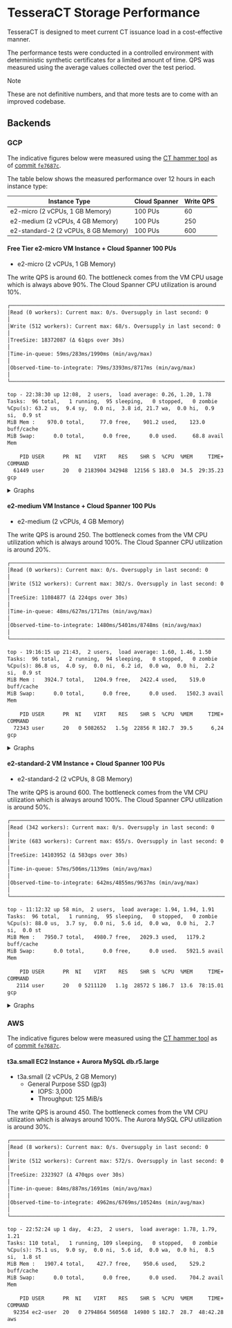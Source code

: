# TesseraCT Storage Performance

TesseraCT is designed to meet current CT issuance load in a cost-effective manner.

The performance tests were conducted in a controlled environment with deterministic synthetic certificates for a limited amount of time. QPS was measured using the average values collected over the test period.

> [!NOTE]
> These are not definitive numbers, and that more tests are to come with an improved codebase.

## Backends

### GCP

The indicative figures below were measured using the [CT hammer tool](/internal/hammer/) as of [commit `fe7687c`](https://github.com/transparency-dev/tesseract/commit/fe7687c9ed35d11f42a211ee35544ff6c5610ee6). 

The table below shows the measured performance over 12 hours in each instance type:

| Instance Type                        | Cloud Spanner | Write QPS |
| ------------------------------------ | ------------- | --------- |
| e2-micro (2 vCPUs, 1 GB Memory)      | 100 PUs       | 60        |
| e2-medium (2 vCPUs, 4 GB Memory)     | 100 PUs       | 250       |
| e2-standard-2 (2 vCPUs, 8 GB Memory) | 100 PUs       | 600       |

#### Free Tier e2-micro VM Instance + Cloud Spanner 100 PUs

- e2-micro (2 vCPUs, 1 GB Memory)

The write QPS is around 60. The bottleneck comes from the VM CPU usage which is always above 90%. The Cloud Spanner CPU utilization is around 10%.

```
┌───────────────────────────────────────────────────────────────────────┐
│Read (0 workers): Current max: 0/s. Oversupply in last second: 0       │
│Write (512 workers): Current max: 68/s. Oversupply in last second: 0   │
│TreeSize: 18372087 (Δ 61qps over 30s)                                  │
│Time-in-queue: 59ms/283ms/1990ms (min/avg/max)                         │
│Observed-time-to-integrate: 79ms/3393ms/8717ms (min/avg/max)           │
└───────────────────────────────────────────────────────────────────────┘
```

```
top - 22:38:30 up 12:08,  2 users,  load average: 0.26, 1.20, 1.78
Tasks:  96 total,   1 running,  95 sleeping,   0 stopped,   0 zombie
%Cpu(s): 63.2 us,  9.4 sy,  0.0 ni,  3.8 id, 21.7 wa,  0.0 hi,  0.9 si,  0.9 st 
MiB Mem :    970.0 total,     77.0 free,    901.2 used,    123.0 buff/cache     
MiB Swap:      0.0 total,      0.0 free,      0.0 used.     68.8 avail Mem 

    PID USER      PR  NI    VIRT    RES    SHR S  %CPU  %MEM     TIME+ COMMAND
  61449 user      20   0 2183904 342948  12156 S 183.0  34.5  29:35.23 gcp
```

<details>

<summary>Graphs</summary>

![e2-micro VM CPU Utilization](./assets/gcp/e2-micro-cloud-spanner-100pu/vm-cpu-utilization.png)

![Cloud Spanner 100 PUs CPU Utilization](./assets/gcp/e2-micro-cloud-spanner-100pu/cloud-spanner-total-cpu-utilization.png)

</details>

#### e2-medium VM Instance + Cloud Spanner 100 PUs

- e2-medium (2 vCPUs, 4 GB Memory)

The write QPS is around 250. The bottleneck comes from the VM CPU utilization which is always around 100%. The Cloud Spanner CPU utilization is around 20%.

```
┌──────────────────────────────────────────────────────────────────────┐
│Read (0 workers): Current max: 0/s. Oversupply in last second: 0      │
│Write (512 workers): Current max: 302/s. Oversupply in last second: 0 │
│TreeSize: 11084877 (Δ 224qps over 30s)                                │
│Time-in-queue: 48ms/627ms/1717ms (min/avg/max)                        │
│Observed-time-to-integrate: 1480ms/5401ms/8748ms (min/avg/max)        │
└──────────────────────────────────────────────────────────────────────┘
```

```
top - 19:16:15 up 21:43,  2 users,  load average: 1.60, 1.46, 1.50
Tasks:  96 total,   2 running,  94 sleeping,   0 stopped,   0 zombie
%Cpu(s): 86.8 us,  4.0 sy,  0.0 ni,  6.2 id,  0.0 wa,  0.0 hi,  2.2 si,  0.9 st 
MiB Mem :   3924.7 total,   1204.9 free,   2422.4 used,    519.0 buff/cache     
MiB Swap:      0.0 total,      0.0 free,      0.0 used.   1502.3 avail Mem 

    PID USER      PR  NI    VIRT    RES    SHR S  %CPU  %MEM     TIME+ COMMAND
  72343 user      20   0 5082652   1.5g  22856 R 182.7  39.5      6,24 gcp     
```

<details>

<summary>Graphs</summary>

![e2-medium VM CPU Utilization](./assets/gcp/e2-medium-cloud-spanner-100pu/vm-cpu-utilization.png)

![Cloud Spanner 100 PUs CPU Utilization](./assets/gcp/e2-medium-cloud-spanner-100pu/cloud-spanner-total-cpu-utilization.png)

</details>

#### e2-standard-2 VM Instance + Cloud Spanner 100 PUs

- e2-standard-2 (2 vCPUs, 8 GB Memory)

The write QPS is around 600. The bottleneck comes from the VM CPU utilization which is always around 100%. The Cloud Spanner CPU utilization is around 50%.

```
┌──────────────────────────────────────────────────────────────────────┐
│Read (342 workers): Current max: 0/s. Oversupply in last second: 0    │
│Write (683 workers): Current max: 655/s. Oversupply in last second: 0 │
│TreeSize: 14103952 (Δ 583qps over 30s)                                │
│Time-in-queue: 57ms/506ms/1139ms (min/avg/max)                        │
│Observed-time-to-integrate: 642ms/4855ms/9637ms (min/avg/max)         │
└──────────────────────────────────────────────────────────────────────┘
```

```
top - 11:12:32 up 58 min,  2 users,  load average: 1.94, 1.94, 1.91
Tasks:  96 total,   1 running,  95 sleeping,   0 stopped,   0 zombie
%Cpu(s): 88.0 us,  3.7 sy,  0.0 ni,  5.6 id,  0.0 wa,  0.0 hi,  2.7 si,  0.0 st 
MiB Mem :   7950.7 total,   4980.7 free,   2029.3 used,   1179.2 buff/cache     
MiB Swap:      0.0 total,      0.0 free,      0.0 used.   5921.5 avail Mem 

    PID USER      PR  NI    VIRT    RES    SHR S  %CPU  %MEM     TIME+ COMMAND
   2114 user      20   0 5211120   1.1g  28572 S 186.7  13.6  78:15.01 gcp
```

<details>

<summary>Graphs</summary>

![e2-standard-2 VM CPU Utilization](./assets/gcp/e2-standard-2-cloud-spanner-100pu/vm-cpu-utilization.png)

![Cloud Spanner 100 PUs CPU Utilization](./assets/gcp/e2-standard-2-cloud-spanner-100pu/cloud-spanner-total-cpu-utilization.png)

</details>

### AWS

The indicative figures below were measured using the [CT hammer tool](/internal/hammer/) as of [commit `fe7687c`](https://github.com/transparency-dev/tesseract/commit/fe7687c9ed35d11f42a211ee35544ff6c5610ee6).

#### t3a.small EC2 Instance + Aurora MySQL db.r5.large

- t3a.small (2 vCPUs, 2 GB Memory)
  - General Purpose SSD (gp3)
    - IOPS: 3,000
    - Throughput: 125 MiB/s

The write QPS is around 450. The bottleneck comes from the VM CPU utilization which is always around 100%. The Aurora MySQL CPU utilization is around 30%.

```
┌────────────────────────────────────────────────────────────────────────┐
│Read (8 workers): Current max: 0/s. Oversupply in last second: 0        │
│Write (512 workers): Current max: 572/s. Oversupply in last second: 0   │
│TreeSize: 2323927 (Δ 470qps over 30s)                                   │
│Time-in-queue: 84ms/887ms/1691ms (min/avg/max)                          │
│Observed-time-to-integrate: 4962ms/6769ms/10524ms (min/avg/max)         │
└────────────────────────────────────────────────────────────────────────┘
```

```
top - 22:52:24 up 1 day,  4:23,  2 users,  load average: 1.78, 1.79, 1.21
Tasks: 110 total,   1 running, 109 sleeping,   0 stopped,   0 zombie
%Cpu(s): 75.1 us,  9.0 sy,  0.0 ni,  5.6 id,  0.0 wa,  0.0 hi,  8.5 si,  1.8 st
MiB Mem :   1907.4 total,    427.7 free,    950.6 used,    529.2 buff/cache
MiB Swap:      0.0 total,      0.0 free,      0.0 used.    704.2 avail Mem 

    PID USER      PR  NI    VIRT    RES    SHR S  %CPU  %MEM     TIME+ COMMAND
  92354 ec2-user  20   0 2794864 560568  14980 S 182.7  28.7  48:42.28 aws
```
